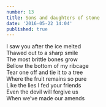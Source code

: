 ```yaml
---
number: 13
title: Sons and daughters of stone
date: '2016-05-22 14:04'
published: true
---
```

I saw you after the ice melted<br>
Thawed out to a sharp smile<br>
The most brittle bones grow<br>
Bellow the bottom of my ribcage<br>
Tear one off and tie it to a tree<br>
Where the fruit remains so pure<br>
Like the lies I fed your friends<br>
Even the devil will forgive us<br>
When we’ve made our amends<br>